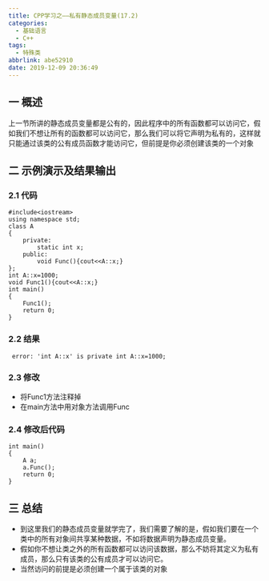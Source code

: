 ```yaml
---
title: CPP学习之——私有静态成员变量(17.2)
categories:
  - 基础语言
  - C++
tags:
  - 特殊类
abbrlink: abe52910
date: 2019-12-09 20:36:49
---
```

## 一 概述

上一节所讲的静态成员变量都是公有的，因此程序中的所有函数都可以访问它，假如我们不想让所有的函数都可以访问它，那么我们可以将它声明为私有的，这样就只能通过该类的公有成员函数才能访问它，但前提是你必须创建该类的一个对象  

<!--more-->

## 二 示例演示及结果输出

### 2.1 代码

```
#include<iostream>
using namespace std;
class A
{
	private:
		static int x;
	public:
		void Func(){cout<<A::x;}
};
int A::x=1000;
void Func1(){cout<<A::x;}
int main()
{
	Func1();
	return 0;
}
```

### 2.2 结果

```
 error: 'int A::x' is private int A::x=1000;
```

### 2.3 修改

* 将Func1方法注释掉
* 在main方法中用对象方法调用Func

### 2.4 修改后代码

```
int main()
{
	A a;
	a.Func();
	return 0;
}
```

## 三 总结

* 到这里我们的静态成员变量就学完了，我们需要了解的是，假如我们要在一个类中的所有对象间共享某种数据，不如将数据声明为静态成员变量。
* 假如你不想让类之外的所有函数都可以访问该数据，那么不妨将其定义为私有成员，那么只有该类的公有成员才可以访问它。
* 当然访问的前提是必须创建一个属于该类的对象